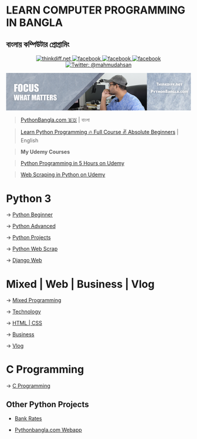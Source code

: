 # LEARN COMPUTER PROGRAMMING IN BANGLA
## বাংলায় কম্পিউটার প্রোগ্রামিং
<p align="center">
    <a href="http://thinkdiff.net/">
        <img src="https://img.shields.io/badge/thinkdiff.net-brightgreen.svg" alt="thinkdiff.net" />
    </a>
    <a href="http://pythonbangla.com">
        <img src="https://img.shields.io/badge/pythonbangla.com-red.svg" alt="facebook" />
    </a>
    <a href="https://facebook.com/thinkdiff.net">
        <img src="https://img.shields.io/badge/facebook-blue.svg" alt="facebook" />
    </a>
    <a href="https://linkedin.com/in/mahmudahsan/">
        <img src="https://img.shields.io/badge/linkedin-yellow.svg" alt="facebook" />
    </a>
    <a href="https://twitter.com/mahmudahsan">
        <img src="https://img.shields.io/badge/contact%40-mahmudahsan-green.svg" alt="Twitter: @mahmudahsan" />
    </a>
</p>

<p align="center">
    <img src="cover1.png" alt="Computer Programming" />
</p>


> [PythonBangla.com 🇧🇩](http://pythonbangla.com) | বাংলা

> [Learn Python Programming 🔥 Full Course ✌️ Absolute Beginners](https://www.youtube.com/watch?v=llbgjR_tL2k) | English

> **My Udemy Courses**

> [Python Programming in 5 Hours on Udemy](https://bit.ly/2PHnA2Z)

> [Web Scraping in Python on Udemy](https://www.udemy.com/web-scraping-in-python/)

# Python 3
→ [Python Beginner](https://bit.ly/2NTi9xm)

→ [Python Advanced](https://bit.ly/2oOwi3N)

→ [Python Projects](https://bit.ly/2NwBbgD)

→ [Python Web Scrap](https://bit.ly/2OxKdpV)

→ [Django Web](https://bit.ly/2M8XBiq)

# Mixed | Web | Business | Vlog
→ [Mixed Programming](https://bit.ly/2QcCZJx)

→ [Technology](https://bit.ly/2oMS73V)

→ [HTML | CSS](https://bit.ly/2KGu1oQ)

→ [Business](https://bit.ly/2QgUAzm)

→ [Vlog](https://bit.ly/2Omvn9Y)

# C Programming
→ [C Programming](https://bit.ly/2CtlNMT)

## Other Python Projects
- [Bank Rates](https://github.com/mahmudahsan/bankrates)

- [Pythonbangla.com Webapp](https://github.com/mahmudahsan/pythonbangla.com)
